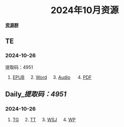 <div align="center">

<h1>2024年10月资源</h1>

</div>

<div align="left">

[**资源群**](https://qm.qq.com/q/XNwz6qD0IO)

</div>

## TE
### 2024-10-26

提取码：4951<br>
1. [EPUB](https://url12.ctfile.com/f/47748612-1418192380-3c9c0d "我不会告诉你提取码是4951")&nbsp;&nbsp;&nbsp;&nbsp; 2. [Word](https://url12.ctfile.com/f/47748612-1418192374-8243e3 "我不会告诉你提取码是4951")&nbsp;&nbsp;&nbsp;&nbsp; 3. [Audio](https://url12.ctfile.com/f/47748612-1418192371-4ae461 "我不会告诉你提取码是4951") &nbsp;&nbsp;&nbsp;&nbsp; 4. [PDF](https://url12.ctfile.com/f/47748612-1418379139-f9cc6d "我不会告诉你提取码是4951")<br>

## Daily_*提取码：4951*
### 2024-10-26

1. [TG](https://url12.ctfile.com/f/47748612-1418488783-e8a37f)&nbsp;&nbsp;&nbsp;&nbsp; 2. [TT](https://url12.ctfile.com/f/47748612-1418489446-389c0e)&nbsp;&nbsp;&nbsp;&nbsp; 3. [WSJ](https://url12.ctfile.com/f/47748612-1418489521-608134)&nbsp;&nbsp;&nbsp;&nbsp; 4. [WP](https://url12.ctfile.com/f/47748612-1418489992-641c14)<br>
